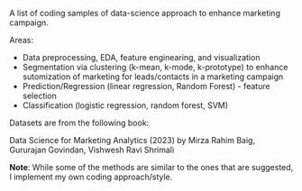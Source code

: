 A list of coding samples of data-science approach to enhance marketing campaign.

Areas:
- Data preprocessing, EDA, feature enginearing, and visualization
- Segmentation via clustering (k-mean, k-mode, k-prototype) to enhance sutomization of marketing for leads/contacts in a marketing campaign
- Prediction/Regression (linear regression, Random Forest) - feature selection
- Classification (logistic regression, random forest, SVM)


Datasets are from the following book:

Data Science for Marketing Analytics (2023) 
by Mirza Rahim Baig, Gururajan Govindan, Vishwesh Ravi Shrimali

__Note__: While some of the methods are similar to the ones that are suggested, I implement my own coding approach/style.
